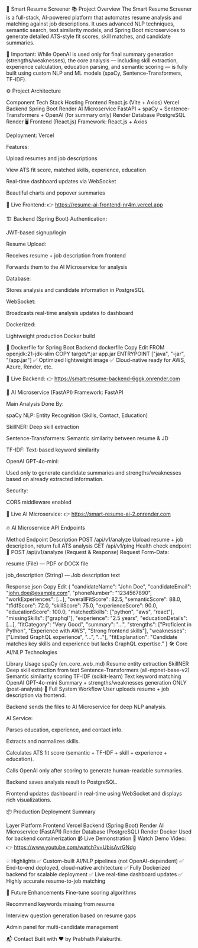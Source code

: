 📄 Smart Resume Screener
📚 Project Overview
The Smart Resume Screener is a full-stack, AI-powered platform that automates resume analysis and matching against job descriptions.
It uses advanced NLP techniques, semantic search, text similarity models, and Spring Boot microservices to generate detailed ATS-style fit scores, skill matches, and candidate summaries.

🔵 Important:
While OpenAI is used only for final summary generation (strengths/weaknesses), the core analysis — including skill extraction, experience calculation, education parsing, and semantic scoring — is fully built using custom NLP and ML models (spaCy, Sentence-Transformers, TF-IDF).

⚙️ Project Architecture

Component	Tech Stack	Hosting
Frontend	React.js (Vite + Axios)	Vercel
Backend	Spring Boot	Render
AI Microservice	FastAPI + spaCy + Sentence-Transformers + OpenAI (for summary only)	Render
Database	PostgreSQL	Render
🖥️ Frontend (React.js)
Framework: React.js + Axios

Deployment: Vercel

Features:

Upload resumes and job descriptions

View ATS fit score, matched skills, experience, education

Real-time dashboard updates via WebSocket

Beautiful charts and popover summaries

🔗 Live Frontend:
👉 https://resume-ai-frontend-nr4m.vercel.app

🏗️ Backend (Spring Boot)
Authentication:

JWT-based signup/login

Resume Upload:

Receives resume + job description from frontend

Forwards them to the AI Microservice for analysis

Database:

Stores analysis and candidate information in PostgreSQL

WebSocket:

Broadcasts real-time analysis updates to dashboard

Dockerized:

Lightweight production Docker build

🐳 Dockerfile for Spring Boot Backend
dockerfile
Copy
Edit
FROM openjdk:21-jdk-slim
COPY target/*.jar app.jar
ENTRYPOINT ["java", "-jar", "/app.jar"]
✅ Optimized lightweight image
✅ Cloud-native ready for AWS, Azure, Render, etc.

🔗 Live Backend:
👉 https://smart-resume-backend-6ggk.onrender.com

🧠 AI Microservice (FastAPI)
Framework: FastAPI

Main Analysis Done By:

spaCy NLP: Entity Recognition (Skills, Contact, Education)

SkillNER: Deep skill extraction

Sentence-Transformers: Semantic similarity between resume & JD

TF-IDF: Text-based keyword similarity

OpenAI GPT-4o-mini:

Used only to generate candidate summaries and strengths/weaknesses based on already extracted information.

Security:

CORS middleware enabled

🔗 Live AI Microservice:
👉 https://smart-resume-ai-2.onrender.com

🔥 AI Microservice API Endpoints

Method	Endpoint	Description
POST	/api/v1/analyze	Upload resume + job description, return full ATS analysis
GET	/api/v1/ping	Health check endpoint
📄 POST /api/v1/analyze (Request & Response)
Request
Form-Data:

resume (File) — PDF or DOCX file

job_description (String) — Job description text

Response
json
Copy
Edit
{
  "candidateName": "John Doe",
  "candidateEmail": "john.doe@example.com",
  "phoneNumber": "1234567890",
  "workExperiences": [...],
  "overallFitScore": 82.5,
  "semanticScore": 88.0,
  "tfidfScore": 72.0,
  "skillScore": 75.0,
  "experienceScore": 90.0,
  "educationScore": 100.0,
  "matchedSkills": ["python", "aws", "react"],
  "missingSkills": ["graphql"],
  "experience": "2.5 years",
  "educationDetails": [...],
  "fitCategory": "Very Good",
  "summary": "...",
  "strengths": ["Proficient in Python", "Experience with AWS", "Strong frontend skills"],
  "weaknesses": ["Limited GraphQL experience", "...", "..."],
  "fitExplanation": "Candidate matches key skills and experience but lacks GraphQL expertise."
}
🛠️ Core AI/NLP Technologies

Library	Usage
spaCy (en_core_web_md)	Resume entity extraction
SkillNER	Deep skill extraction from text
Sentence-Transformers (all-mpnet-base-v2)	Semantic similarity scoring
TF-IDF (scikit-learn)	Text keyword matching
OpenAI GPT-4o-mini	Summary + strengths/weaknesses generation ONLY (post-analysis)
🚀 Full System Workflow
User uploads resume + job description via frontend.

Backend sends the files to AI Microservice for deep NLP analysis.

AI Service:

Parses education, experience, and contact info.

Extracts and normalizes skills.

Calculates ATS fit score (semantic + TF-IDF + skill + experience + education).

Calls OpenAI only after scoring to generate human-readable summaries.

Backend saves analysis result to PostgreSQL.

Frontend updates dashboard in real-time using WebSocket and displays rich visualizations.

📦 Production Deployment Summary

Layer	Platform
Frontend	Vercel
Backend (Spring Boot)	Render
AI Microservice (FastAPI)	Render
Database (PostgreSQL)	Render
Docker	Used for backend containerization
📹 Live Demonstration
🔗 Watch Demo Video:
👉 https://www.youtube.com/watch?v=UbisAvrGNdg

💡 Highlights
✅ Custom-built AI/NLP pipelines (not OpenAI-dependent)
✅ End-to-end deployed, cloud-native architecture
✅ Fully Dockerized backend for scalable deployment
✅ Live real-time dashboard updates
✅ Highly accurate resume-to-job matching

🙌 Future Enhancements
Fine-tune scoring algorithms

Recommend keywords missing from resume

Interview question generation based on resume gaps

Admin panel for multi-candidate management

📬 Contact
Built with ❤️ by Prabhath Palakurthi.
